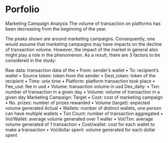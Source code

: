 # Porfolio
Marketing Campaign Analysis
The volume of transaction on platforms has been decreasing from the beginning of the year. 
 
The peaks shown are around marketing campaigns. Consequently, one would assume that marketing campaigns may have impacts on the decline of transaction volume. However, the impact of the market in general also might play a role in the phenomenon. As a result, there are 3 factors to be considered in the study:
 
Raw data: transaction data of the 
•	From: sender’s wallet
•	To: recipient’s wallet
•	Source token: token from the sender
•	Dest_token: token of the recipient
•	Time: unix time
•	Platform: platform transaction took place
•	Fee_usd: fee in usd
•	Volume: transaction volume in usd
Dex_daily:
•	Txn: number of transaction in a given day
•	Volume: volume of transaction in a given day
Marketing Campaign:
Target
•	Cost: cost of marketing campaign
•	No. prizes: number of prizes rewarded
•	Volume (target): expected volume generated
Actual
•	Wallets: number of distinct wallets, one person can have multiple wallets
•	Txn Count: number of transaction aggregated 
•	Vol/Wallet: average volume generated over 1 waller
•	Vol/Txn: average volume generated of 1 transaction
•	Cost/wallet: cost for each wallet to make a transaction
•	Vol/dollar spent: volume generated for each dollar spent
